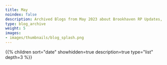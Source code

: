 ```yaml
---
title: May
noindex: false
description: Archived Blogs from May 2023 about Brookhaven RP Updates, exciting news, and new findings
type: blog_archive
weight: 5
images:
- images/thumbnails/blog_splash.png
---
```




{{% children sort="date" showhidden=true description=true type="list" depth=3 %}}
